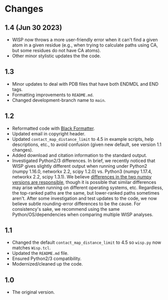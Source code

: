 Changes
=======

1.4 (Jun 30 2023)
-----------------

* WISP now throws a more user-friendly error when it can't find a given atom in
  a given residue (e.g., when trying to calculate paths using CA, but some
  residues do not have CA atoms).
* Other minor stylistic updates the the code.

1.3
---

* Minor updates to deal with PDB files that have both ENDMDL and END tags.
* Formatting improvements to `README.md`.
* Changed development-branch name to `main`.

1.2
---

* Reformatted code with [Black Formatter](https://github.com/psf/black).
* Updated email in copyright header.
* Updated `contact_map_distance_limit` to 4.5 in example scripts, help
  descriptions, etc., to avoid confusion (given new default, see version 1.1
  changes).
* Added download and citation information to the standard output.
* Investigated Python2/3 differences. In brief, we recently noticed that WISP
  gives slightly different output when running under Python2 (numpy 1.16.0,
  networkx 2.2, scipy 1.2.0) vs. Python3 (numpy 1.17.4, networkx 2.2, scipy
  1.3.1). We believe [differences in the two numpy versions are
  responsible](https://numpy.org/doc/stable/release/1.17.0-notes.html#float16-subnormal-rounding),
  though it is possible that similar differences may arise when running on
  different operating systems, etc. Regardless, the top-ranked paths are the
  same, but lower-ranked paths sometimes aren't. After some investigation and
  test updates to the code, we now believe subtle rounding-error differences to
  be the cause. For consistency's sake, we recommend using the same
  Python/OS/dependencies when comparing multiple WISP analyses.

1.1
---

* Changed the default `contact_map_distance_limit` to 4.5 so `wisp.py` now
  matches `Wisp.tcl`.
* Updated the `README.md` file.
* Ensured Python2/3 compatibility.
* Modernized/cleaned up the code.

1.0
---

* The original version.
